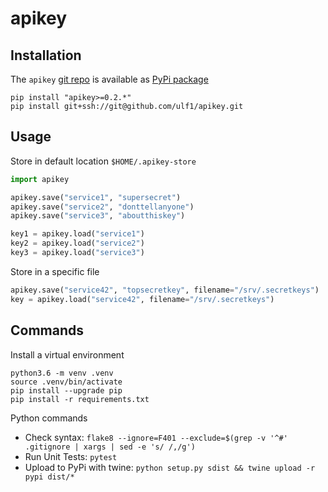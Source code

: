 # apikey

## Installation 
The `apikey` [git repo](http://github.com/ulf1/apikey) is available as [PyPi package](https://pypi.org/project/apikey)

```
pip install "apikey>=0.2.*"
pip install git+ssh://git@github.com/ulf1/apikey.git
```

## Usage
Store in default location `$HOME/.apikey-store` 

```python
import apikey

apikey.save("service1", "supersecret")
apikey.save("service2", "donttellanyone")
apikey.save("service3", "aboutthiskey")

key1 = apikey.load("service1")
key2 = apikey.load("service2")
key3 = apikey.load("service3")
```

Store in a specific file

```python
apikey.save("service42", "topsecretkey", filename="/srv/.secretkeys")
key = apikey.load("service42", filename="/srv/.secretkeys")
```


## Commands
Install a virtual environment

```
python3.6 -m venv .venv
source .venv/bin/activate
pip install --upgrade pip
pip install -r requirements.txt
```


Python commands

* Check syntax: `flake8 --ignore=F401 --exclude=$(grep -v '^#' .gitignore | xargs | sed -e 's/ /,/g')`
* Run Unit Tests: `pytest`
* Upload to PyPi with twine: `python setup.py sdist && twine upload -r pypi dist/*`
